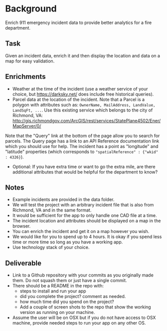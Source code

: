 Background
==========
Enrich 911 emergency incident data to provide better analytics for a fire department.

Task
----
Given an incident data, enrich it and then display the location and data on a map for easy validation.

Enrichments
-----------
* Weather at the time of the incident (use a weather service of your choice, but https://darksky.net/ does include free historical queries).
* Parcel data at the location of the incident. Note that a Parcel is a polygon with attributes such as: ```OwnerName, MailAddress, LandValue, LandSqFt, ...```. Use this existing service which belongs to the city of Richmond, VA: http://gis.richmondgov.com/ArcGIS/rest/services/StatePlane4502/Ener/MapServer/0/

Note that the "Query" link at the bottom of the page allow you to search for parcels. The Query page has a link to an API Reference documentation link which you should use for help.  The incident has a point as "longitude" and "latitude" properties (which corresponds to `"spatialReference" : {"wkid" : 4326}`).  
*  Optional: If you have extra time or want to go the extra mile, are there additional attributes that would be helpful for the department to know?

Notes
-----
* Example incidents are provided in the data folder.
* We will test the project with an arbitrary incident file that is also from Richmond, VA and in the same format.
* It would be sufficient for the app to only handle one CAD file at a time.
* The incident location and attributes should be displayed on a map in the browser.
* You can enrich the incident and get it on a map however you wish.
* We would like for you to spend up to 4 hours. It is okay if you spend less time or more time so long as you have a working app.
* Use technology stack of your choice.

Deliverable
-----------
* Link to a Github repository with your commits as you originally made them. Do not squash them or just have a single commit. 
* There should be a README in the repo with:
    * steps to install and run your app
    * did you complete the project? comment as needed.
    * how much time did you spend on the project?
    * Add a couple of screen shots to the repo that show the working version as running on your machine. 
* Assume the user will be on OSX but if you do not have access to OSX machine, provide needed steps to run your app on any other OS.
